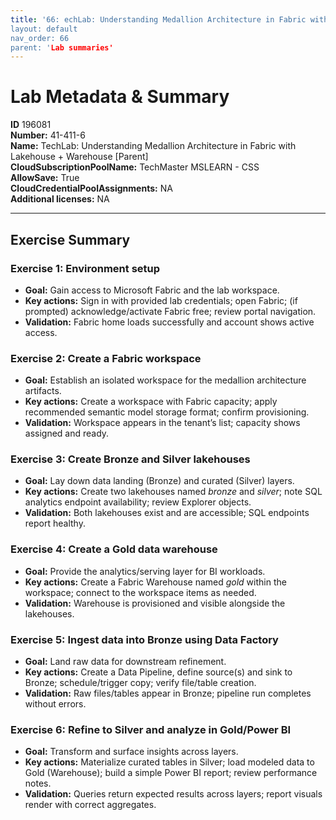 ```yaml
---
title: '66: echLab: Understanding Medallion Architecture in Fabric with Lakehouse + Warehouse [Parent]` 
layout: default
nav_order: 66
parent: 'Lab summaries'
--- 
```


# Lab Metadata & Summary

**ID** 196081  
**Number:** 41-411-6  
**Name:** TechLab: Understanding Medallion Architecture in Fabric with Lakehouse + Warehouse [Parent]  
**CloudSubscriptionPoolName:** TechMaster MSLEARN - CSS  
**AllowSave:** True  
**CloudCredentialPoolAssignments:** NA  
**Additional licenses:** NA  

---

## Exercise Summary
### Exercise 1: Environment setup
- **Goal:** Gain access to Microsoft Fabric and the lab workspace.
- **Key actions:** Sign in with provided lab credentials; open Fabric; (if prompted) acknowledge/activate Fabric free; review portal navigation.
- **Validation:** Fabric home loads successfully and account shows active access.

### Exercise 2: Create a Fabric workspace
- **Goal:** Establish an isolated workspace for the medallion architecture artifacts.
- **Key actions:** Create a workspace with Fabric capacity; apply recommended semantic model storage format; confirm provisioning.
- **Validation:** Workspace appears in the tenant’s list; capacity shows assigned and ready.

### Exercise 3: Create Bronze and Silver lakehouses
- **Goal:** Lay down data landing (Bronze) and curated (Silver) layers.
- **Key actions:** Create two lakehouses named *bronze* and *silver*; note SQL analytics endpoint availability; review Explorer objects.
- **Validation:** Both lakehouses exist and are accessible; SQL endpoints report healthy.

### Exercise 4: Create a Gold data warehouse
- **Goal:** Provide the analytics/serving layer for BI workloads.
- **Key actions:** Create a Fabric Warehouse named *gold* within the workspace; connect to the workspace items as needed.
- **Validation:** Warehouse is provisioned and visible alongside the lakehouses.

### Exercise 5: Ingest data into Bronze using Data Factory
- **Goal:** Land raw data for downstream refinement.
- **Key actions:** Create a Data Pipeline, define source(s) and sink to Bronze; schedule/trigger copy; verify file/table creation.
- **Validation:** Raw files/tables appear in Bronze; pipeline run completes without errors.

### Exercise 6: Refine to Silver and analyze in Gold/Power BI
- **Goal:** Transform and surface insights across layers.
- **Key actions:** Materialize curated tables in Silver; load modeled data to Gold (Warehouse); build a simple Power BI report; review performance notes.
- **Validation:** Queries return expected results across layers; report visuals render with correct aggregates.
